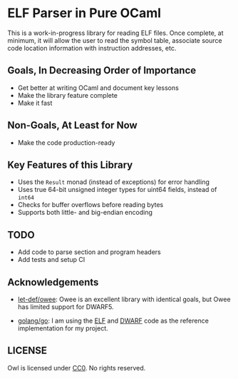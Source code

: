 # ELF Parser in Pure OCaml #

This is a work-in-progress library for reading ELF files.  Once complete, at
minimum, it will allow the user to read the symbol table, associate source code
location information with instruction addresses, etc.


## Goals, In Decreasing Order of Importance ##

 - Get better at writing OCaml and document key lessons
 - Make the library feature complete
 - Make it fast


## Non-Goals, At Least for Now ##

 - Make the code production-ready


## Key Features of this Library ##

 - Uses the `Result` monad (instead of exceptions) for error handling
 - Uses true 64-bit unsigned integer types for uint64 fields, instead of `int64`
 - Checks for buffer overflows before reading bytes
 - Supports both little- and big-endian encoding


## TODO ##

 - Add code to parse section and program headers
 - Add tests and setup CI


## Acknowledgements ##

 - [let-def/owee](https://github.com/let-def/owee): Owee is an excellent library
 with identical goals, but Owee has limited support for DWARF5.

 - [golang/go](https://github.com/golang/go): I am using the
 [ELF](https://github.com/golang/go/tree/master/src/debug/elf) and
 [DWARF](https://github.com/golang/go/tree/master/src/debug/dwarf) code as the
 reference implementation for my project.


## LICENSE ##

Owl is licensed under
[CC0](https://creativecommons.org/share-your-work/public-domain/cc0).  No rights
reserved.
